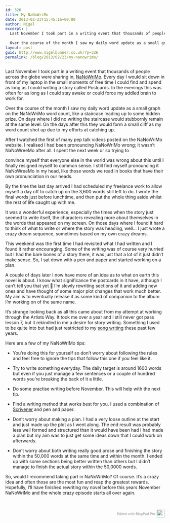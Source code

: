 ```yaml
---
id: 326
title: My NaNoWriMo
date: 2013-02-23T15:45:16+00:00
author: Nigel
excerpt: |
  Last November I took part in a writing event that thousands of people across the globe were sharing in, NaNoWriMo. Every day I would sit down in front of my laptop in the small moments of free time I could find and spend as long as I could writing a story called Postcards. In the evenings this was often for as long as I could stay awake or could force my addled brain to work for.
  
  Over the course of the month I saw my daily word update as a small graph on the NaNoWriMo word count, like a staircase leading up to some hidden prize. On days where I did no writing the staircase would stubbornly remain at the same level. On the days after this they would form a small cliff as my word count shot up due to my efforts at catching up.
layout: post
guid: http://www.nigelbunner.co.uk/?p=326
permalink: /blog/2013/02/23/my-nanowrimo/
---
```

Last November I took part in a writing event that thousands of people across the globe were sharing in, [NaNoWriMo](http://www.nanowrimo.org "National Novel Writing Month"). Every day I would sit down in front of my laptop in the small moments of free time I could find and spend as long as I could writing a story called Postcards. In the evenings this was often for as long as I could stay awake or could force my addled brain to work for.

Over the course of the month I saw my daily word update as a small graph on the NaNoWriMo word count, like a staircase leading up to some hidden prize. On days where I did no writing the staircase would stubbornly remain at the same level. On the days after this they would form a small cliff as my word count shot up due to my efforts at catching up.

After I watched the first of many pep talk videos posted on the NaNoWriMo website, I realised I had been pronouncing NaNoWriMo wrong; it wasn&#8217;t NaNoWreeMo after all. I spent the next week or so trying to

convince myself that everyone else in the world was wrong about this until I finally resigned myself to common sense. I still find myself pronouncing it NaNoWreeMo in my head, like those words we read in books that have their own pronunciation in our heads.

By the time the last day arrived I had scheduled my freelance work to allow myself a day off to catch up on the 3,600 words still left to do. I wrote the final words just before lunchtime, and then put the whole thing aside whilst the rest of life caught up with me.

It was a wonderful experience, especially the times when the story just seemed to write itself, the characters revealing more about themselves in the words that appeared on my screen. On those days where I found it hard to think of what to write or where the story was heading, well&#8230; I just wrote a crazy dream sequence, sometimes based on my own crazy dreams.

This weekend was the first time I had revisited what I had written and I found it rather encouraging. Some of the writing was of course very hurried but I had the bare bones of a story there, it was just that a lot of it just didn&#8217;t make sense. So, I sat down with a pen and paper and started working on a plan.

A couple of days later I now have more of an idea as to what on earth this novel is about. I know what significance the postcards in it have, although I can&#8217;t tell you that yet 🙂 I&#8217;m slowly rewriting sections of it and adding new ones and have thought of some major plot changes that work much better. My aim is to eventually release it as some kind of companion to the album I&#8217;m working on of the same name.

It&#8217;s strange looking back as all this came about from my attempt at working through the Artists Way. It took me over a year and I still never got pass lesson 7, but it rekindled in me a desire for story writing. Something I used to be quite into but had just restricted to my [song writing](http://www.sugardrum.com/ "Acoustic Storytelling Songs by Sugardrum") these past few years.

Here are a few of my NaNoWriMo tips:

  * You&#8217;re doing this for yourself so don&#8217;t worry about following the rules and feel free to ignore the tips that follow this one if you feel like it.

  * Try to write something everyday. The daily target is around 1600 words but even if you just manage a few sentences or a couple of hundred words you&#8217;re breaking the back of it a little.

  * Do some practise writing before November. This will help with the next tip.

  * Find a writing method that works best for you. I used a combination of [Scrivener](http://literatureandlatte.com/ "Scrivener") and pen and paper.

  * Don&#8217;t worry about making a plan. I had a very loose outline at the start and just made up the plot as I went along. The end result was probably less well formed and structured than it would have been had I had made a plan but my aim was to just get some ideas down that I could work on afterwards.

  * Don&#8217;t worry about both writing really good prose and finishing the story within the 50,000 words at the same time and within the month. I ended up with some sections being better written than others but I didn&#8217;t manage to finish the actual story within the 50,0000 words.

So, would I recommend taking part in NaNoWriMo? Of course. It&#8217;s a crazy idea and often those are the most fun and reap the greatest rewards. Hopefully, I&#8217;ll have finished rewriting my novel before this years November NaNoWriMo and the whole crazy episode starts all over again.

&nbsp;

<div id="bpp_credits" style="clear: both; float: right; width: 200px; height: 70px; text-align: right;">
  <a style="text-decoration: none;" href="http://www.blogpadpro.com" target="_blank"><span style="vertical-align: middle; font-size: 8pt; color: #999;">Edited with BlogPad Pro</span><img style="vertical-align: middle; padding-left: 5px;" alt="" src="http://blogpadproapp.files.wordpress.com/2012/09/speech-bubble.png" width="25" height="25" /></a>
</div>